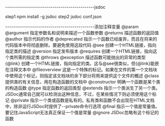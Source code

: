 ---------------------------------------------jsdoc

step1
npm install -g jsdoc
step2
jsdoc conf.json



---------------------------------------------添加注释变量
@param  @argument 指定参数名和说明来描述一个函数参数 
@returns         描述函数的返回值 
@author          指示代码的作者 
@deprecated    指示一个函数已经废弃，而且在将来的代码版本中将彻底删除。要避免使用这段代码 
@see               创建一个HTML链接，指向指定类的描述 
@version         指定发布版本 
@requires        创建一个HTML链接，指向这个类所需的指定类 
@throws @exception   描述函数可能抛出的异常的类型 
{@link}           创建一个HTML链接，指向指定的类。这与@see很类似，但{@link}能嵌在注释文本中 
@fileoverview   这是一个特殊的标记。如果在文件的第一个文档块中使用这个标记，则指定该文档块的余下部分将用来提供这个文件的概述 
@class            提供类的有关信息，用在构造函数的文档中 
@constructor   明确一个函数是某个类的构造函数 
@type            指定函数的返回类型 
@extends       指示一个类派生了另一个类。JSDoc通常自己就可以检测出这种信息，不过，在某些情况下则必须使用这个标记 
@private         指示一个类或函数是私有的。私有类和函数不会出现在HTML文档中，除非运行JSDoc时提供了--private命令行选项 
@final             指示一个值是常量值。要记住JavaScript无法真正保证一个值是常量 
@ignore         JSDoc忽略有这个标记的函数